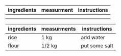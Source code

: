 

| ingredients | measurment | instructions |
| --- | --- | --- |
|   |   |   |
|   |   |   |

| ingredients | measurments | instructions |
| --- | --- | --- |
| rice | 1 kg | add water |
| flour | 1/2 kg | put some salt |
